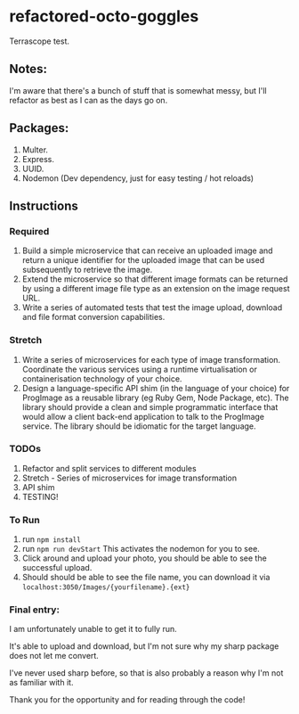 # refactored-octo-goggles
Terrascope test.

## Notes:
I'm aware that there's a bunch of stuff that is somewhat messy, but I'll refactor as best as I can as the days go on.


## Packages:
1. Multer.
2. Express.
3. UUID.
4. Nodemon (Dev dependency, just for easy testing / hot reloads)

## Instructions

### Required
1. Build a simple microservice that can receive an uploaded image and return a unique
identifier for the uploaded image that can be used subsequently to retrieve the image.
2. Extend the microservice so that different image formats can be returned by using a different
image file type as an extension on the image request URL.
3. Write a series of automated tests that test the image upload, download and file format
conversion capabilities.
### Stretch
1. Write a series of microservices for each type of image transformation. Coordinate the
various services using a runtime virtualisation or containerisation technology of your choice.
2. Design a language-specific API shim (in the language of your choice) for ProgImage as a
reusable library (eg Ruby Gem, Node Package, etc). The library should provide a clean and
simple programmatic interface that would allow a client back-end application to talk to the
ProgImage service. The library should be idiomatic for the target language. 




### TODOs
1. Refactor and split services to different modules 
2. Stretch - Series of microservices for image transformation
3. API shim
4. TESTING!


### To Run
1. run `npm install`
2. run `npm run devStart`
This activates the nodemon for you to see.
3. Click around and upload your photo, you should be able to see the successful upload.
4. Should should be able to see the file name, you can download it via `localhost:3050/Images/{yourfilename}.{ext}`

### Final entry:

I am unfortunately unable to get it to fully run.

It's able to upload and download, but I'm not sure why my sharp package does not let me convert.

I've never used sharp before, so that is also probably a reason why I'm not as familiar with it.

Thank you for the opportunity and for reading through the code!
